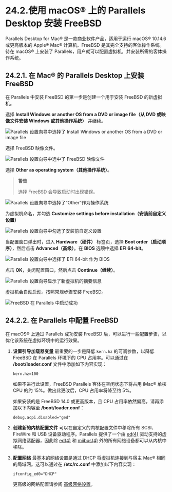 # 24.2.使用 macOS® 上的 Parallels Desktop 安装 FreeBSD

Parallels Desktop for Mac® 是一款商业软件产品，适用于运行 macOS® 10.14.6 或更高版本的 Apple® Mac® 计算机。FreeBSD 是其完全支持的客体操作系统。待在 macOS® 上安装了 Parallels，用户就可以配置虚拟机，并安装所需的客体操作系统。

## 24.2.1. 在 Mac® 的 Parallels Desktop 上安装 FreeBSD

在 Parallels 中安装 FreeBSD 的第一步是创建一个用于安装 FreeBSD 的新虚拟机。

选择 **Install Windows or another OS from a DVD or image file（从 DVD 或映像文件安装 Windows 或其他操作系统）** 并继续。

![Parallels 设置向导中选择了 Install Windows or another OS from a DVD or image file](https://docs.freebsd.org/images/books/handbook/virtualization/parallels-freebsd1.png)

选择 FreeBSD 映像文件。

![Parallels 设置向导中选中了 FreeBSD 映像文件](https://docs.freebsd.org/images/books/handbook/virtualization/parallels-freebsd2.png)

选择 **Other as operating system（其他操作系统）**。

>**警告**
>
> 选择 FreeBSD 会导致启动时出现错误。

![Parallels 设置向导中选择了“Other”作为操作系统](https://docs.freebsd.org/images/books/handbook/virtualization/parallels-freebsd3.png)

为虚拟机命名，并勾选 **Customize settings before installation（安装前自定义设置）**

![Parallels 设置向导中勾选了安装前自定义设置](https://docs.freebsd.org/images/books/handbook/virtualization/parallels-freebsd4.png)

当配置窗口弹出时，进入 **Hardware（硬件）** 标签页，选择 **Boot order（启动顺序）**，然后点击 **Advanced（高级）**。在 **BIOS** 选项中选择 **EFI 64-bit**。

![Parallels 设置向导中选择了 EFI 64-bit 作为 BIOS](https://docs.freebsd.org/images/books/handbook/virtualization/parallels-freebsd5.png)

点击 **OK**，关闭配置窗口，然后点击 **Continue（继续）**。

![Parallels 设置向导显示了新虚拟机的摘要信息](https://docs.freebsd.org/images/books/handbook/virtualization/parallels-freebsd6.png)

虚拟机会自动启动。按照常规步骤安装 FreeBSD。

![FreeBSD 在 Parallels 中启动成功](https://docs.freebsd.org/images/books/handbook/virtualization/parallels-freebsd7.png)

## 24.2.2. 在 Parallels 中配置 FreeBSD

在 macOS® 上通过 Parallels 成功安装 FreeBSD 后，可以进行一些配置步骤，以优化该系统在虚拟环境中的运行效果。

1. **设置引导加载器变量**
   最重要的一步是降低 `kern.hz` 的可调参数，以降低 FreeBSD 在 Parallels 环境下的 CPU 占用率。可以通过在 **/boot/loader.conf** 文件中添加如下内容实现：

   ```
   kern.hz=100
   ```

   如果不进行此设置，FreeBSD Parallels 客体在空闲状态下将占用 iMac® 单核 CPU 的约 15%。做出此更改后，CPU 占用率将降至约 5%。

   如果安装的是 FreeBSD 14.0 或更高版本，且 CPU 占用率依然偏高，请再添加以下内容至 **/boot/loader.conf**：

   ```
   debug.acpi.disabled="ged"
   ```

2. **创建新的内核配置文件**
   可以在自定义的内核配置文件中移除所有 SCSI、FireWire 和 USB 设备驱动程序。Parallels 提供了一个由 [ed(4)](https://man.freebsd.org/cgi/man.cgi?query=ed&sektion=4&format=html) 驱动支持的虚拟网络适配器，因此除 [ed(4)](https://man.freebsd.org/cgi/man.cgi?query=ed&sektion=4&format=html) 和 [miibus(4)](https://man.freebsd.org/cgi/man.cgi?query=miibus&sektion=4&format=html) 外的所有网络设备都可以从内核中移除。

3. **配置网络**
   最基本的网络设置是通过 DHCP 将虚拟机连接到与宿主 Mac® 相同的局域网。这可以通过在 **/etc/rc.conf** 中添加以下内容实现：

   ```
   ifconfig_ed0="DHCP"
   ```

   更高级的网络配置请参阅 [高级网络设置](https://docs.freebsd.org/en/books/handbook/advanced-networking/#advanced-networking)。

